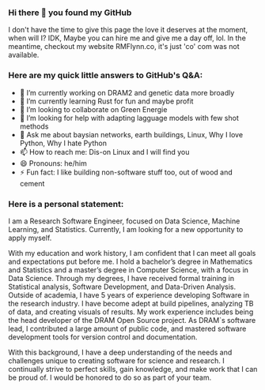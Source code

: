 ### Hi there 👋 you found my GitHub

I don't have the time to give this page the love it deserves at the moment, when will I? IDK, Maybe you can hire me and give me a day off, lol. In the meantime, checkout my website RMFlynn.co, it's just 'co' com was not available.

### Here are my quick little answers to GitHub's Q&A:

- 🔭 I’m currently working on DRAM2 and genetic data more broadly
- 🌱 I’m currently learning Rust for fun and maybe profit
- 👯 I’m looking to collaborate on Green Energie
- 🤔 I’m looking for help with adapting lagguage models with few shot methods
- 💬 Ask me about baysian networks, earth buildings, Linux, Why I love Python, Why I hate Python
- 📫 How to reach me: Dis-on Linux and I will find you
- 😄 Pronouns: he/him
- ⚡ Fun fact: I like building non-software stuff too, out of wood and cement
### Here is a personal statement:

I am a Research Software Engineer, focused on Data Science, Machine Learning, and Statistics. Currently, I am looking for a new opportunity to apply myself.

With my education and work history, I am confident that I can meet all goals and expectations put before me. I hold a bachelor’s degree in Mathematics and Statistics and a master’s degree in Computer Science, with a focus in Data Science. Through my degrees, I have received formal training in Statistical analysis, Software Development, and Data-Driven Analysis. Outside of academia, I have 5 years of experience developing Software in the research industry.
I have become adept at build pipelines, analyzing TB of data, and creating visuals of results. My work experience includes being the head developer of the DRAM Open Source project. As DRAM`s software lead, I contributed a large amount of public code, and mastered software development tools for version control and documentation.

With this background, I have a deep understanding of the needs and challenges unique to creating software for science and research. I continually strive to perfect skills, gain knowledge, and make work that I can be proud of. I would be honored to do so as part of your team.

